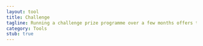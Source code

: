 ```yaml
---
layout: tool
title: Challenge
tagline: Running a challenge prize programme over a few months offers teams time to form and take their ideas further.
category: Tools
stub: true
---
```


